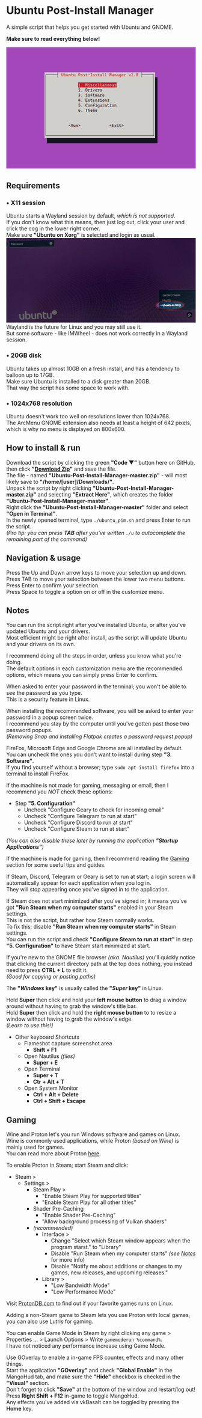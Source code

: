 # Ubuntu Post-Install Manager
A simple script that helps you get started with Ubuntu and GNOME.

**Make sure to read everything below!**

![demo](https://github.com/Hezkore/Ubuntu-Post-Install-Manager/blob/master/extra/demo.png?raw=true)

## Requirements
### • X11 session
Ubuntu starts a Wayland session by default, *which is not supported*.\
If you don't know what this means, then just log out, click your user and click the cog in the lower right corner.\
Make sure **"Ubuntu on Xorg"** is selected and login as usual.\
![xorg](https://github.com/Hezkore/Ubuntu-Post-Install-Manager/blob/master/extra/xorg.jpg?raw=true)\
Wayland is the future for Linux and you may still use it.\
But some software - like IMWheel - does not work correctly in a Wayland session.

### • 20GB disk
Ubuntu takes up almost 10GB on a fresh install, and has a tendency to balloon up to 17GB.\
Make sure Ubuntu is installed to a disk greater than 20GB.\
That way the script has some space to work with.

### • 1024x768 resolution
Ubuntu doesn't work too well on resolutions lower than 1024x768.\
The ArcMenu GNOME extension also needs at least a height of 642 pixels, which is why no menu is displayed on 800x600.

## How to install & run
Download the script by clicking the green **"Code ▼"** button here on GitHub, then click **"[Download Zip](https://github.com/Hezkore/Ubuntu-Post-Install-Manager/archive/refs/heads/master.zip)"** and save the file.\
The file - named **"Ubuntu-Post-Install-Manager-master.zip"** - will most likely save to **"/home/[user]/Downloads/"**.\
Unpack the script by right clicking **"Ubuntu-Post-Install-Manager-master.zip"**  and selecting **"Extract Here"**, which creates the folder **"Ubuntu-Post-Install-Manager-master"**.\
Right click the **"Ubuntu-Post-Install-Manager-master"** folder and select **"Open in Terminal"**.\
In the newly opened terminal, type `./ubuntu_pim.sh` and press Enter to run the script.\
*(Pro tip: you can press **TAB** after you've written `./u` to autocomplete the remaining part of the command)*

## Navigation & usage
Press the Up and Down arrow keys to move your selection up and down.\
Press TAB to move your selection between the lower two menu buttons.\
Press Enter to confirm your selection.\
Press Space to toggle a option on or off in the customize menu.

## Notes
You can run the script right after you've installed Ubuntu, or after you've updated Ubuntu and your drivers.\
Most efficient might be right after install, as the script will update Ubuntu and your drivers on its own.

I recommend doing all the steps in order, unless you know what you're doing.\
The default options in each customization menu are the recommended options, which means you can simply press Enter to confirm.

When asked to enter your password in the terminal; you won't be able to see the password as you type.\
This is a security feature in Linux.

When installing the recommended software, you will be asked to enter your password in a popup screen twice.\
I recommend you stay by the computer until you've gotten past those two password popups.\
*(Removing Snap and installing Flatpak creates a password request popup)*

FireFox, Microsoft Edge and Google Chrome are all installed by default.\
You can uncheck the ones you don't want to install during step **"3. Software"**.\
If you find yourself without a browser; type `sudo apt install firefox` into a terminal to install FireFox.

If the machine is not made for gaming, messaging or email, then I recommend you *NOT* check these options:
* Step **"5. Configuration"**
	* Uncheck "Configure Geary to check for incoming email"
	* Uncheck "Configure Telegram to run at start"
	* Uncheck "Configure Discord to run at start"
	* Uncheck "Configure Steam to run at start"

*(You can also disable these later by running the application **"Startup Applications"**)*

If the machine is made for gaming, then I recommend reading the [Gaming](#gaming) section for some useful tips and guides.

If Steam, Discord, Telegram or Geary is set to run at start; a login screen will automatically appear for each application when you log in.\
They will stop appearing once you've signed in to the application.

If Steam does not start minimized after you've signed in; it means you've got **"Run Steam when my computer starts"** enabled in your Steam settings.\
This is not the script, but rather how Steam normally works.\
To fix this; disable **"Run Steam when my computer starts"** in Steam settings.\
You can run the script and check **"Configure Steam to run at start"** in step **"5. Configuration"** to have Steam start minimized at start.

If you're new to the GNOME file browser *(aka. Nautilus)* you'll quickly notice that clicking the current directory path at the top does nothing, you instead need to press **CTRL + L** to edit it.\
*(Good for copying or pasting paths)*

The **"*Windows* key"**  is usually called the **"*Super* key"** in Linux.

Hold **Super** then click and hold your **left mouse button** to drag a window around without having to grab the window's title bar.\
Hold **Super** then click and hold the **right mouse button** to to resize a window without having to grab the window's edge.\
*(Learn to use this!)*

* Other keyboard Shortcuts
	* Flameshot capture screenshot area
		* **Shift + F1**
	* Open Nautilus *(files)*
		* **Super + E**
	* Open Terminal
		* **Super + T**
		* **Ctr + Alt + T**
	* Open System Monitor
		* **Ctrl + Alt + Delete**
		* **Ctrl + Shift + Escape**

## Gaming
Wine and Proton let's you run Windows software and games on Linux.\
Wine is commonly used applications, while Proton *(based on Wine)* is mainly used for games.\
You can read more about Proton [here](https://www.gamingonlinux.com/2019/07/a-simple-guide-to-steam-play-valves-technology-for-playing-windows-games-on-linux/).

To enable Proton in Steam; start Steam and click:
* Steam >
	* Settings >
		* Steam Play >
			* "Enable Steam Play for supported titles"
			* "Enable Steam Play for all other titles"
		* Shader Pre-Caching
			* "Enable Shader Pre-Caching"
			* "Allow background processing of Vulkan shaders"
		* *(recommended)*
			* Interface >
				* Change "Select which Steam window appears when the program starst." to "Library"
				* Disable "Run Steam when my computer starts" *(see [Notes](#notes)* for more info)
				* Disable "Notify me about additions or changes to my games, new releases, and upcoming releases."
			* Library >
				* "Low Bandwidth Mode"
				* "Low Performance Mode"

Visit [ProtonDB.com](https://www.protondb.com/) to find out if your favorite games runs on Linux.

Adding a non-Steam game to Steam lets you use Proton with local games, you can also use Lutris for gaming.

You can enable Game Mode in Steam by right clicking any game > Properties ... > Launch Options > Write `gamemoderun %command%`.\
I have not noticed any performance increase using Game Mode.

Use GOverlay to enable a in-game FPS counter, effects and many other things.\
Start the application **"GOverlay"** and check **"Global Enable"** in the MangoHud tab, and make sure the **"Hide"** checkbox is checked in the **"Visual"** section.\
Don't forget to click **"Save"** at the bottom of the window and restart/log out!\
Press **Right Shift + F12** in-game to toggle MangoHud.\
Any effects you've added via vkBasalt can be toggled by pressing the **Home** key.